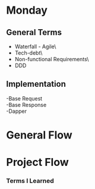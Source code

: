 # Monday

## General Terms
- Waterfall - Agile\
- Tech-debt\
- Non-functional Requirements\
- DDD

## Implementation
-Base Request\
-Base Response\
-Dapper



# General Flow


# Project Flow



### Terms I Learned



